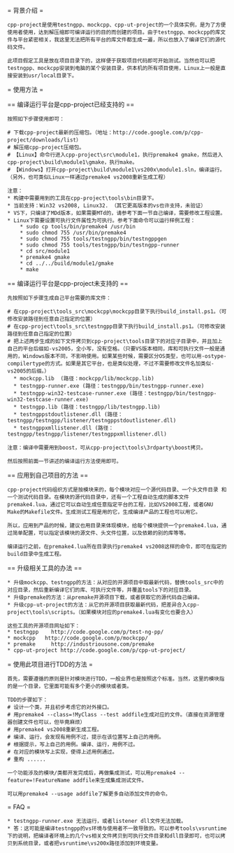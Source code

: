 = 背景介绍 =

    cpp-project是使用testngpp、mockcpp、cpp-ut-project的一个具体实例，是为了方便使用者使用，达到解压缩即可编译运行的目的而创建的项目。由于testngpp、mockcpp的库文件与平台紧密相关，我这里无法把所有平台的库文件都生成一遍，所以也放入了编译它们的源代码文件。

    此项目假定工具是放在项目目录下的，这样便于获取项目代码即可开始测试。当然也可以把testngpp、mockcpp安装到电脑的某个安装目录，供本机的所有项目使用，Linux上一般是直接安装到usr/local目录下。

= 使用方法 =

== 编译运行平台是cpp-project已经支持的 ==

    按照如下步骤使用即可：

    # 下载cpp-project最新的压缩包。（地址：http://code.google.com/p/cpp-project/downloads/list）
    # 解压缩cpp-project压缩包。
    # 【Linux】命令行进入cpp-project\src\module1，执行premake4 gmake，然后进入cpp-project\build\module1\gmake，执行make。
    # 【Windows】打开cpp-project\build\module1\vs200x\module1.sln，编译运行。（另外，也可类似Linux一样通过premake4 vs2008重新生成工程）

    注意：
    * 构建中需要用到的工具在cpp-project\tools\bin目录下。
    * 当前支持：Win32 vs2008, Linux32. （其它更高版本的vs也许支持，未验证）
    * VS下，只编译了MDd版本，如果需要MTd的，请参考下面一节自己编译，需要修改工程设置。
    * Linux下需要设置可执行文件属性为可执行。参考下面命令可以运行样例工程：
        * sudo cp tools/bin/premake4 /usr/bin
        * sudo chmod 755 /usr/bin/premake4
        * sudo chmod 755 tools/testngpp/bin/testngppgen
        * sudo chmod 755 tools/testngpp/bin/testngpp-runner
        * cd src/module1
        * premake4 gmake
        * cd ../../build/module1/gmake
        * make

== 编译运行平台是cpp-project未支持的 ==

    先按照如下步骤生成自己平台需要的库文件：

    # 在cpp-project\tools_src\mockcpp\mockcpp目录下执行build_install.ps1。（可修改安装路径到任意自己指定的位置）
    # 在cpp-project\tools_src\testngpp目录下执行build_install.ps1。（可修改安装路径到任意自己指定的位置）
    # 把上述两步生成的如下文件拷贝到cpp-project\tools目录下的对应子目录中，并且加上自己的平台后缀如-vs2005，全小写，没有空格。（只要VS版本相同，库和可执行文件一般是通用的，Windows版本不同，不影响使用。如果某些时候，需要区分OS类型，也可以用-ostype-compilertype的方式。如果是其它平台，也是类似处理，不过不需要修改文件名加类似-vs2005的后缀。）
      * mockcpp.lib  (路径：mockcpp/lib/mockcpp.lib)
      * testngpp-runner.exe (路径：testngpp/bin/testngpp-runner.exe)
      * testngpp-win32-testcase-runner.exe (路径：testngpp/bin/testngpp-win32-testcase-runner.exe)
      * testngpp.lib (路径：testngpp/lib/testngpp.lib)
      * testngppstdoutlistener.dll (路径：testngpp/testngpp/listener/testngppstdoutlistener.dll)
      * testngppxmllistener.dll (路径：testngpp/testngpp/listener/testngppxmllistener.dll)

    注意：编译中需要用到boost，可从cpp-project\tools\3rdparty\boost拷贝。

    然后按照前面一节讲述的编译运行方法使用即可。

== 应用到自己项目的方法 ==

    cpp-project代码组织方式是按模块来的，每个模块对应一个源代码目录、一个头文件目录 和 一个测试代码目录。在模块的源代码目录中，还有一个工程自动生成的脚本文件premake4.lua，通过它可以自动生成任意指定平台的工程，比如VS2008工程，或者GNU Make的Makefile文件。生成测试工程是用的它，生成编译产品的工程也可以用它。

    所以，应用到产品的时候，建议也用目录来体现模块，给每个模块提供一个premake4.lua，通过简单配置，可以指定该模块的源文件、头文件位置，以及依赖的别的库等等。

    编译运行之前，在premake4.lua所在目录执行premake4 vs2008这样的命令，即可在指定的build目录中生成工程。

== 升级相关工具的办法 ==

    * 升级mockcpp、testngpp的方法：从对应的开源项目中取最新代码，替换tools_src中的对应目录，然后重新编译它们的库、可执行文件等，并覆盖tools下的对应目录。
    * 升级premake的方法：从premake开源项目下载，或者获取它的源代码自己编译。
    * 升级cpp-ut-project的方法：从它的开源项目获取最新代码，把差异合入cpp-project\tools\scripts。（如果模块对应的premake4.lua有变化也要合入）

    这些工具的开源项目网址如下：
    * testngpp    http://code.google.com/p/test-ng-pp/
    * mockcpp   http://code.google.com/p/mockcpp/
    * premake     http://industriousone.com/premake
    * cpp-ut-project http://code.google.com/p/cpp-ut-project/

= 使用此项目进行TDD的方法 =

    首先，需要遵循的原则是针对模块进行TDD，一般业界也是按照这个标准。当然，这里的模块指的是一个目录，它里面可能有多个更小的模块或者类。

    TDD的步骤如下：
    # 设计一个类，并且初步考虑它的对外接口。
    # 用premake4 --class=!MyClass --test addfile生成对应的文件。（直接在资源管理器创建文件也可以，但毕竟麻烦）
    # 用premake4 vs2008重新生成工程。
    # 编译、运行，会发现有用例不过，提示在该位置写上自己的用例。
    # 根据提示，写上自己的用例。编译、运行，用例不过。
    # 在对应的模块写上实现，使得上述用例通过。
    # 重构 ......

    一个功能涉及的模块/类都开发完成后，再做集成测试，可以用premake4 --feature=!FeatureName addfile来生成集成测试文件。

    可以用premake4 --usage addfile了解更多自动添加文件的命令。

= FAQ =

    * testngpp-runner.exe 无法运行，或者listener dll文件无法加载。
    * 答：这可能是编译testngpp的vs环境与使用者不一致导致的。可以参考tools\vsruntime下的说明，把编译者环境上的几个vs相关文件拷贝到可执行文件目录和dll目录即可，也可以拷贝到系统目录，或者把vsruntime\vs200x路径添加到环境变量。
